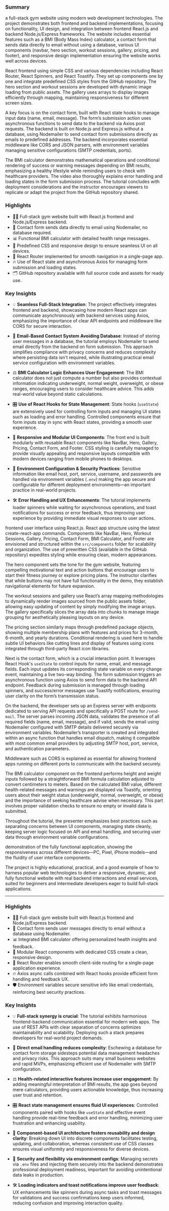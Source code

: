 ### Summary  
a full-stack gym website using modern web development technologies. The project demonstrates both frontend and backend implementations, focusing on functionality, UI design, and integration between frontend React.js and backend Node.js/Express frameworks. The website includes essential features such as a BMI (Body Mass Index) calculator, a contact form that sends data directly to email without using a database, various UI components (navbar, hero section, workout sessions, gallery, pricing, and footer), and responsive design implementation ensuring the website works well across devices.

React frontend using simple CSS and various dependencies including React Router, React Spinners, and React Toastify. They set up components one by one and integrate predefined CSS styles from the GitHub repository. The hero section and workout sessions are developed with dynamic image loading from public assets. The gallery uses arrays to display images efficiently through mapping, maintaining responsiveness for different screen sizes.

A key focus is on the contact form, built with React state hooks to manage input data (name, email, message). The form’s submission action uses asynchronous functions to send data to the backend via Axios post requests. The backend is built on Node.js and Express.js without a database, using Nodemailer to send contact form submissions directly as emails to predefined addresses. The backend incorporates essential middleware like CORS and JSON parsers, with environment variables managing sensitive configurations (SMTP credentials, ports).

The BMI calculator demonstrates mathematical operations and conditional rendering of success or warning messages depending on BMI results, emphasizing a healthy lifestyle while reminding users to check with healthcare providers. The video also thoroughly explains error handling and loading states in the form submission process. The tutorial concludes with deployment considerations and the instructor encourages viewers to replicate or adapt the project from the GitHub repository shared.

### Highlights
- 🏋️‍♂️ Full-stack gym website built with React.js frontend and Node.js/Express backend.
- 📧 Contact form sends data directly to email using Nodemailer, no database required.
- 📊 Functional BMI calculator with detailed health range messages.
- 🎨 Predefined CSS and responsive design to ensure seamless UI on all devices.
- 🔄 React Router implemented for smooth navigation in a single-page app.
- 🔥 Use of React state and asynchronous Axios for managing form submission and loading states.
- 🗂️ GitHub repository available with full source code and assets for ready use.

### Key Insights
- 💡 **Seamless Full-Stack Integration**: The project effectively integrates frontend and backend, showcasing how modern React apps can communicate asynchronously with backend services using Axios, emphasizing the importance of clear API endpoints and middleware like CORS for secure interaction.

- 📩 **Email-Based Contact System Avoiding Database**: Instead of storing user messages in a database, the tutorial employs Nodemailer to send email directly from the backend on form submission. This approach simplifies compliance with privacy concerns and reduces complexity where persisting data isn't required, while illustrating practical email service configuration with environment variables.

- ⚖️ **BMI Calculator Logic Enhances User Engagement**: The BMI calculator does not just compute a number but also provides contextual information indicating underweight, normal weight, overweight, or obese ranges, encouraging users to consider healthcare advice. This adds real-world value beyond static calculations.

- 🎛️ **Use of React Hooks for State Management**: State hooks (`useState`) are extensively used for controlling form inputs and managing UI states such as loading and error handling. Controlled components ensure that form inputs stay in sync with React states, providing a smooth user experience.

- 🎨 **Responsive and Modular UI Components**: The front end is built modularly with reusable React components like NavBar, Hero, Gallery, Pricing, Contact Form, and Footer. CSS styling is carefully managed to provide visually appealing and responsive layouts compatible with modern devices ranging from mobile phones to desktops.

- 🔧 **Environment Configuration & Security Practices**: Sensitive information like email host, port, service, username, and passwords are handled via environment variables (`.env`) making the app secure and configurable for different deployment environments—an important practice in real-world projects.

- 🛠️ **Error Handling and UX Enhancements**: The tutorial implements loader spinners while waiting for asynchronous operations, and toast notifications for success or error feedback, thus improving user experience by providing immediate visual responses to user actions.

frontend user interface using React.js. React app structure using the latest create-react-app commands. Components like NavBar, Hero, Workout Sessions, Gallery, Pricing, Contact Form, BMI Calculator, and Footer are envisioned and structured within the `src/components` folder for scalability and organization. The use of prewritten CSS (available in the GitHub repository) expedites styling while ensuring clean, modern appearances.

The hero component sets the tone for the gym website, featuring compelling motivational text and action buttons that encourage users to start their fitness journey or explore pricing plans. The instructor clarifies that while buttons may not have full functionality in the demo, they establish navigational elements for future expansion.

The workout sessions and gallery use React’s array mapping methodologies to dynamically render images sourced from the public assets folder, allowing easy updating of content by simply modifying the image arrays. The gallery specifically slices the array data into chunks to manage image grouping for aesthetically pleasing layouts on any device.

The pricing section similarly maps through predefined package objects, showing multiple membership plans with features and prices for 3-month, 6-month, and yearly durations. Conditional rendering is used here to handle subtle UI behaviors like cutting lines and display of features using icons integrated through third-party React icon libraries.

Next is the contact form, which is a crucial interaction point. It leverages React Hook's `useState` to control inputs for name, email, and message fields. Each input updates its corresponding state variable on every change event, maintaining a live two-way binding. The form submission triggers an asynchronous function using Axios to send form data to the backend API endpoint. Feedback during submission is managed through loading spinners, and success/error messages use Toastify notifications, ensuring user clarity on the form’s transmission status.

On the backend, the developer sets up an Express server with endpoints dedicated to serving API requests and specifically a POST route for `/send-mail`. The server parses incoming JSON data, validates the presence of all required fields (name, email, message), and if valid, sends the email using Nodemailer configured with SMTP details delivered securely via environment variables. Nodemailer’s transporter is created and integrated within an async function that handles email dispatch, making it compatible with most common email providers by adjusting SMTP host, port, service, and authentication parameters.

Middleware such as CORS is explained as essential for allowing frontend apps running on different ports to communicate with the backend securely.

The BMI calculator component on the frontend performs height and weight inputs followed by a straightforward BMI formula calculation adjusted to convert centimeters to meters. Based on the calculated BMI value, different health-related messages and warnings are displayed via Toastify, orienting users about their weight status (underweight, normal, overweight, or obese) and the importance of seeking healthcare advise when necessary. This part involves proper validation checks to ensure no empty or invalid data is submitted.

Throughout the tutorial, the presenter emphasizes best practices such as separating concerns between UI components, managing state cleanly, keeping server logic focused on API and email handling, and securing user data through environment variable configurations.

demonstration of the fully functional application, showing the responsiveness across different devices—PC, Pixel, iPhone models—and the fluidity of user interface components.

The project is highly educational, practical, and a good example of how to harness popular web technologies to deliver a responsive, dynamic, and fully functional website with real backend interactions and email services, suited for beginners and intermediate developers eager to build full-stack applications.

---

### Highlights  
- 🏋️‍♂️ Full-stack gym website built with React.js frontend and Node.js/Express backend.  
- 📧 Contact form sends user messages directly to email without a database using Nodemailer.  
- 📊 Integrated BMI calculator offering personalized health insights and feedback.  
- 🎨 Modular React components with dedicated CSS create a clean, responsive design.  
- 🔄 React Router enables smooth client-side routing for a single-page application experience.  
- 🔥 Axios async calls combined with React hooks provide efficient form handling and feedback UX.  
- 🛡️ Environment variables secure sensitive info like email credentials, reinforcing best security practices.

### Key Insights  
- 💡 **Full-stack synergy is crucial**: The tutorial exhibits harmonious frontend-backend communication essential for modern web apps. The use of REST APIs with clear separation of concerns optimizes maintainability and scalability. Deploying such a stack prepares developers for real-world project demands.

- 📩 **Direct email handling reduces complexity**: Eschewing a database for contact form storage sidesteps potential data management headaches and privacy risks. This approach suits many small business websites and rapid MVPs, emphasizing efficient use of Nodemailer with SMTP configuration.

- ⚖️ **Health-related interactive features increase user engagement**: By adding meaningful interpretation of BMI results, the app goes beyond mere calculators, providing users actionable knowledge, thus increasing user trust and retention.

- 🎛️ **React state management ensures fluid UI experiences**: Controlled components paired with hooks like `useState` and effective event handling provide real-time feedback and error handling, minimizing user frustration and enhancing usability.

- 🎨 **Component-based UI architecture fosters reusability and design clarity**: Breaking down UI into discrete components facilitates testing, updating, and collaboration, whereas consistent use of CSS classes ensures visual uniformity and responsiveness for diverse devices.

- 🔧 **Security and flexibility via environment configs**: Managing secrets via `.env` files and injecting them securely into the backend demonstrates professional deployment readiness, important for avoiding unintentional data leaks in production.

- 🛠️ **Loading indicators and toast notifications improve user feedback**: UX enhancements like spinners during async tasks and toast messages for validations and success confirmations keep users informed, reducing confusion and improving interaction quality.

